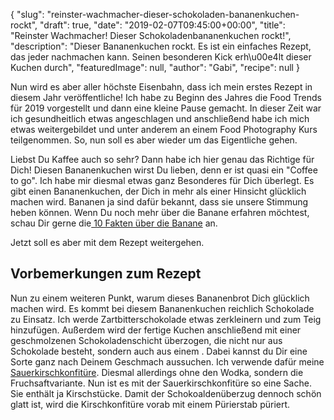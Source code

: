 {
    "slug": "reinster-wachmacher-dieser-schokoladen-bananenkuchen-rockt",
    "draft": true,
    "date": "2019-02-07T09:45:00+00:00",
    "title": "Reinster Wachmacher! Dieser Schokoladenbananenkuchen rockt!",
    "description": "Dieser Bananenkuchen rockt. Es ist ein einfaches Rezept, das jeder nachmachen kann. Seinen besonderen Kick erh\u00e4lt dieser Kuchen durch",
    "featuredImage": null,
    "author": "Gabi",
    "recipe": null
}

Nun wird es aber aller höchste Eisenbahn, dass ich mein erstes Rezept in diesem Jahr veröffentliche! Ich habe zu Beginn des Jahres die Food Trends für 2019 vorgestellt und dann eine kleine Pause gemacht. In dieser Zeit war ich gesundheitlich etwas angeschlagen und anschließend habe ich mich etwas weitergebildet und unter anderem an  einem Food Photography Kurs teilgenommen. So, nun soll es aber wieder um das Eigentliche gehen.

Liebst Du Kaffee auch so sehr? Dann habe ich hier genau das Richtige für Dich! Diesen Bananenkuchen wirst Du lieben, denn er ist quasi ein "Coffee to go". Ich habe mir diesmal etwas ganz Besonderes für Dich überlegt. Es gibt einen Bananenkuchen, der Dich in mehr als einer Hinsicht glücklich machen wird. Bananen ja sind dafür bekannt, dass sie unsere Stimmung heben können. Wenn Du noch mehr über die Banane erfahren möchtest, schau Dir gerne die[ 10 Fakten über die Banane](https://kochfokus.de/artikel/10-fakten-ueber-die-banane/ " 10 Fakten über die Banane") an.

Jetzt soll es aber mit dem Rezept weitergehen.

## Vorbemerkungen zum Rezept

Nun zu einem weiteren Punkt, warum dieses Bananenbrot Dich glücklich  machen wird. Es kommt bei diesem Bananenkuchen reichlich Schokolade zu Einsatz. Ich werde Zartbitterschokolade etwas zerkleinern und zum Teig hinzufügen. Außerdem wird der fertige Kuchen anschließend mit einer geschmolzenen Schokoladenschicht überzogen, die nicht nur aus Schokolade besteht, sondern auch aus einem . Dabei kannst du Dir eine Sorte ganz nach Deinem Geschmach aussuchen. Ich verwende dafür meine [Sauerkirschkonfitüre](https://kochfokus.de/artikel/beschwipste-sauerkirschkonfituere/ "Sauerkirschkonfitüre"). Diesmal allerdings ohne den Wodka, sondern die Fruchsaftvariante. Nun ist es mit der Sauerkirschkonfitüre so eine Sache. Sie enthält ja Kirschstücke. Damit der Schokoaldenüberzug dennoch schön glatt ist, wird die Kirschkonfitüre vorab mit einem Pürierstab püriert.